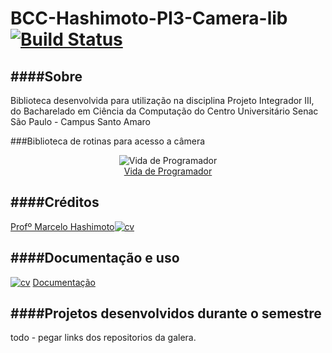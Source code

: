 BCC-Hashimoto-PI3-Camera-lib  [![Build Status](http://img.shields.io/travis/senacbcc/Hashimoto-Camera-lib.svg?style=flat)](https://travis-ci.org/senacbcc/Hashimoto-Camera-lib)
====================

####Sobre
---------------------

Biblioteca desenvolvida para utilização na disciplina Projeto Integrador III, do Bacharelado em Ciência da Computação do Centro Universitário Senac São Paulo - Campus Santo Amaro 

###Biblioteca de rotinas para acesso a câmera
<p align="center">

 <img src="http://vidadeprogramador.com.br/wp-content/uploads/2014/01/tirinha1154.png" alt="Vida de Programador"> 
 
 <br>
<a href="http://vidadeprogramador.com.br">Vida de Programador</a>
</p>

####Créditos
---------------------
[Profº Marcelo Hashimoto](https://www.github.com/mhsenac)[![cv](http://gediscursivos.files.wordpress.com/2012/12/lattes.png?w=869)](http://lattes.cnpq.br/5909154335340519)

####Documentação e uso
---------------------
[![cv](http://www.triumphindia.com/images/icons/product-documentation.png)](https://github.com/senacbcc/Hashimoto-Camera-lib/wiki) [Documentação](https://github.com/senacbcc/Hashimoto-Camera-lib/wiki)

####Projetos desenvolvidos durante o semestre
---------------------

todo - pegar links dos repositorios da galera.

